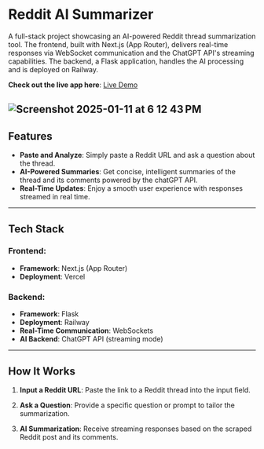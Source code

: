 # Reddit AI Summarizer

A full-stack project showcasing an AI-powered Reddit thread summarization tool. The frontend, built with Next.js (App Router), delivers real-time responses via WebSocket communication and the ChatGPT API's streaming capabilities. The backend, a Flask application, handles the AI processing and is deployed on Railway.

**Check out the live app here**: [Live Demo](https://reddit-ai-summarizer-ui.vercel.app/)

![Screenshot 2025-01-11 at 6 12 43 PM](https://github.com/user-attachments/assets/fab003ea-0279-47e2-99a0-e8fe94dea15d)
---

## Features

- **Paste and Analyze**: Simply paste a Reddit URL and ask a question about the thread.
- **AI-Powered Summaries**: Get concise, intelligent summaries of the thread and its comments powered by the chatGPT API.
- **Real-Time Updates**: Enjoy a smooth user experience with responses streamed in real time.

---

## Tech Stack

### Frontend:

- **Framework**: Next.js (App Router)
- **Deployment**: Vercel

### Backend:

- **Framework**: Flask
- **Deployment**: Railway
- **Real-Time Communication**: WebSockets
- **AI Backend**: ChatGPT API (streaming mode)

---

## How It Works

1. **Input a Reddit URL**: Paste the link to a Reddit thread into the input field.
2. **Ask a Question**: Provide a specific question or prompt to tailor the summarization.

3. **AI Summarization**: Receive streaming responses based on the scraped Reddit post and its comments.

